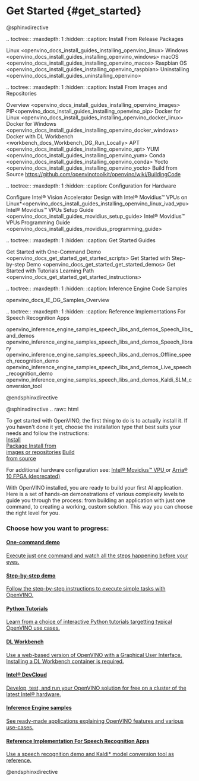 # Get Started {#get_started}

@sphinxdirective

.. toctree::
   :maxdepth: 1
   :hidden:
   :caption: Install From Release Packages
   
   Linux <openvino_docs_install_guides_installing_openvino_linux>
   Windows <openvino_docs_install_guides_installing_openvino_windows>
   macOS <openvino_docs_install_guides_installing_openvino_macos>
   Raspbian OS <openvino_docs_install_guides_installing_openvino_raspbian>
   Uninstalling <openvino_docs_install_guides_uninstalling_openvino>


.. toctree::
   :maxdepth: 1
   :hidden:
   :caption: Install From Images and Repositories
   
   Overview <openvino_docs_install_guides_installing_openvino_images>
   PIP<openvino_docs_install_guides_installing_openvino_pip>
   Docker for Linux <openvino_docs_install_guides_installing_openvino_docker_linux>
   Docker for Windows <openvino_docs_install_guides_installing_openvino_docker_windows>
   Docker with DL Workbench <workbench_docs_Workbench_DG_Run_Locally>
   APT <openvino_docs_install_guides_installing_openvino_apt>
   YUM <openvino_docs_install_guides_installing_openvino_yum>
   Conda <openvino_docs_install_guides_installing_openvino_conda>
   Yocto <openvino_docs_install_guides_installing_openvino_yocto>
   Build from Source <https://github.com/openvinotoolkit/openvino/wiki/BuildingCode>


.. toctree::
   :maxdepth: 1
   :hidden:
   :caption: Configuration for Hardware
   
   Configure Intel® Vision Accelerator Design with Intel® Movidius™ VPUs on Linux*<openvino_docs_install_guides_installing_openvino_linux_ivad_vpu>
   Intel® Movidius™ VPUs Setup Guide <openvino_docs_install_guides_movidius_setup_guide>
   Intel® Movidius™ VPUs Programming Guide <openvino_docs_install_guides_movidius_programming_guide>
   
.. toctree::
   :maxdepth: 1
   :hidden:
   :caption: Get Started Guides
   
   Get Started with One-Command Demo <openvino_docs_get_started_get_started_scripts>
   Get Started with Step-by-step Demo <openvino_docs_get_started_get_started_demos>
   Get Started with Tutorials <tutorials>
   Learning Path <openvino_docs_get_started_get_started_instructions>

.. toctree::
   :maxdepth: 1
   :hidden:
   :caption: Inference Engine Code Samples

   openvino_docs_IE_DG_Samples_Overview


.. toctree::
   :maxdepth: 1
   :hidden:
   :caption: Reference Implementations For Speech Recognition Apps

   openvino_inference_engine_samples_speech_libs_and_demos_Speech_libs_and_demos
   openvino_inference_engine_samples_speech_libs_and_demos_Speech_library
   openvino_inference_engine_samples_speech_libs_and_demos_Offline_speech_recognition_demo
   openvino_inference_engine_samples_speech_libs_and_demos_Live_speech_recognition_demo
   openvino_inference_engine_samples_speech_libs_and_demos_Kaldi_SLM_conversion_tool

@endsphinxdirective
   
   
@sphinxdirective
 .. raw:: html

   <p id="GSG_introtext">To get started with OpenVINO, the first thing to do is to actually install it. If you haven't done it yet, choose the installation type that best suits your needs and follow the instructions:<br />
      <a href="openvino_docs_install_guides_installing_openvino_linux.html" >Install<br /> Package </a>
      <a href="openvino_docs_install_guides_installing_openvino_images.html" >Install from <br /> images or repositories</a>
      <a href="https://github.com/openvinotoolkit/openvino/wiki/BuildingCode" >Build <br /> from source</a>
   </p>
   <div style="clear:both;"> </div>

   <p>For additional hardware configuration see: 
      <a href="openvino_docs_install_guides_installing_openvino_linux_ivad_vpu.html">Intel® Movidius™ VPU </a> or
	  <a href="openvino_docs_install_guides_VisionAcceleratorFPGA_Configure.html">Arria® 10 FPGA (deprecated)</a>
   </p>


   <p>With OpenVINO installed, you are ready to build your first AI application. <br /> Here is a set of hands-on demonstrations of various complexity levels to guide you through the process: from building an application with just one command, to creating a working, custom solution. This way you can choose the right level for you.<br /></p>

   <h3>Choose how you want to progress:</h3>

   <div id="GSG_nextstepchoice">
   <a href="openvino_docs_get_started_get_started_scripts.html" >
      <h4>One-command demo 		</h4>
	  <p>Execute just one command and watch all the steps happening before your eyes. </p>
   </a>  		
   <a href="openvino_docs_get_started_get_started_demos.html" >
      <h4>Step-by-step demo		</h4>
	  <p>Follow the step-by-step instructions to execute simple tasks with OpenVINO. </p>
   </a>
   <a href="tutorials.html" >
      <h4>Python Tutorials		</h4>
	  <p>Learn from a choice of interactive Python tutorials targetting typical OpenVINO use cases.	</p>
   </a> 		
   <a href="workbench_docs_Workbench_DG_Introduction.html" >
      <h4>DL Workbench		</h4>
      <p>Use a web-based version of OpenVINO with a Graphical User Interface. Installing a DL Workbench container is required. </p>
   </a> 
   <a href="workbench_docs_Workbench_DG_Introduction.html" >
      <h4>Intel® DevCloud 	</h4>
	  <p>Develop, test, and run your OpenVINO solution for free on a cluster of the latest Intel® hardware. </p>
   </a> 
   <a href="openvino_docs_IE_DG_Samples_Overview.html" >
      <h4>Inference Engine samples	</h4>
	  <p>See ready-made applications explaining OpenVINO features and various use-cases.		</p>
   </a> 
   <a href="openvino_docs_IE_DG_Samples_Overview.html" >
      <h4>Reference Implementation For Speech Recognition Apps</h4>
      <p>Use a speech recognition demo and Kaldi* model conversion tool as reference. </p>
   </a> 

   </div>
   <div style="clear:both;"> </div>


@endsphinxdirective
